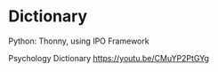 # Dictionary
Python: Thonny, using IPO Framework

Psychology Dictionary
https://youtu.be/CMuYP2PtGYg

